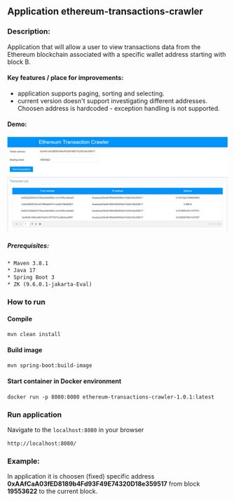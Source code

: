 ## Application ethereum-transactions-crawler

### Description:
Application that will allow a user to view transactions
data from the Ethereum blockchain associated with a specific
wallet address starting with block B.

#### Key features / place for improvements:
* application supports paging, sorting and selecting.
* current version doesn't support investigating different
  addresses. Choosen address is hardcoded - exception handling is not supported.

#### Demo:
![index page](index.png)

##### **Prerequisites**:
```
* Maven 3.8.1
* Java 17
* Spring Boot 3
* ZK (9.6.0.1-jakarta-Eval)
```

### How to run
#### Compile
```
mvn clean install
```

#### Build image
```
mvn spring-boot:build-image
```

#### Start container in Docker environment
```
docker run -p 8080:8080 ethereum-transactions-crawler-1.0.1:latest
```

### Run application
Navigate to the `localhost:8080` in your browser
```
http://localhost:8080/
```

### Example:
In application it is choosen (fixed) specific address <b>0xAAfCaA03fED8189b4Fd93F49E74320D18e359517</b> from block <b>19553622</b> to the current block.